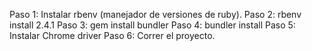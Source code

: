 Paso 1: Instalar rbenv (manejador de versiones de ruby).
Paso 2: rbenv install 2.4.1
Paso 3: gem install bundler
Paso 4: bundler install
Paso 5: Instalar Chrome driver
Paso 6: Correr el proyecto.
